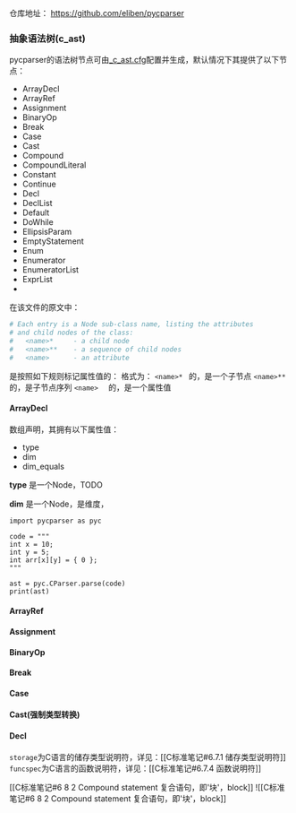 
仓库地址：
	https://github.com/eliben/pycparser




### 抽象语法树(c_ast)

pycparser的语法树节点可由[\_c_ast.cfg](https://github.com/eliben/pycparser/blob/master/pycparser/_c_ast.cfg)配置并生成，默认情况下其提供了以下节点：
- ArrayDecl
- ArrayRef
- Assignment
- BinaryOp
- Break
- Case
- Cast
- Compound
- CompoundLiteral
- Constant
- Continue
- Decl
- DeclList
- Default
- DoWhile
- EllipsisParam
- EmptyStatement
- Enum
- Enumerator
- EnumeratorList
- ExprList
- 

在该文件的原文中：
```yaml
# Each entry is a Node sub-class name, listing the attributes
# and child nodes of the class:
#   <name>*     - a child node
#   <name>**    - a sequence of child nodes
#   <name>      - an attribute
```
是按照如下规则标记属性值的：
	格式为：
		`<name>* ` 的，是一个子节点
		`<name>**` 的，是子节点序列
		`<name>  ` 的，是一个属性值

#### ArrayDecl

数组声明，其拥有以下属性值：
- type
- dim
- dim_equals

**type**
是一个Node，TODO

**dim**
是一个Node，是维度，

```jupyter
import pycparser as pyc

code = """
int x = 10;
int y = 5;
int arr[x][y] = { 0 };
"""

ast = pyc.CParser.parse(code)
print(ast)
```


#### ArrayRef


#### Assignment

#### BinaryOp

#### Break

#### Case

#### Cast(强制类型转换)



#### Decl
`storage`为C语言的储存类型说明符，详见：[[C标准笔记#6.7.1 储存类型说明符]]
`funcspec`为C语言的函数说明符，详见：[[C标准笔记#6.7.4 函数说明符]]

[[C标准笔记#6 8 2 Compound statement 复合语句，即'块'，block]]
![[C标准笔记#6 8 2 Compound statement 复合语句，即'块'，block]]